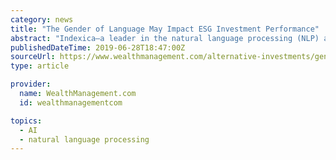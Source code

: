 ```yaml
---
category: news
title: "The Gender of Language May Impact ESG Investment Performance"
abstract: "Indexica—a leader in the natural language processing (NLP) alternative data space that measures what's happening in the world by quantifying events, trends and opinions in news documents using NLP and machine learning to see whether there are leading ..."
publishedDateTime: 2019-06-28T18:47:00Z
sourceUrl: https://www.wealthmanagement.com/alternative-investments/gender-language-may-impact-esg-investment-performance
type: article

provider:
  name: WealthManagement.com
  id: wealthmanagementcom

topics:
  - AI
  - natural language processing
---
```

